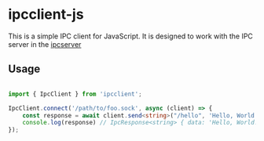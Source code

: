 # ipcclient-js

This is a simple IPC client for JavaScript. It is designed to work with the IPC server in the [ipcserver](https://github.com/class-undefined/ipcserver.git)

## Usage

```typescript

import { IpcClient } from 'ipcclient';

IpcClient.connect('/path/to/foo.sock', async (client) => {
    const response = await client.send<string>("/hello", 'Hello, World!')
    console.log(response) // IpcResponse<string> { data: 'Hello, World!', code: 200, message: '处理成功' }
});

```
